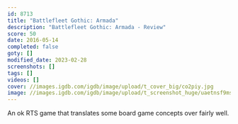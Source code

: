 ```yaml
---
id: 8713
title: "Battlefleet Gothic: Armada"
description: "Battlefleet Gothic: Armada - Review"
score: 50
date: 2016-05-14
completed: false
goty: []
modified_date: 2023-02-28
screenshots: []
tags: []
videos: []
cover: //images.igdb.com/igdb/image/upload/t_cover_big/co2piy.jpg
image: //images.igdb.com/igdb/image/upload/t_screenshot_huge/uaetnsf9msnkixuhy3f1.jpg
---
```

An ok RTS game that translates some board game concepts over fairly well.
